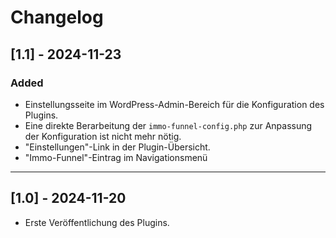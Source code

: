 # Changelog

## [1.1] - 2024-11-23
### Added
- Einstellungsseite im WordPress-Admin-Bereich für die Konfiguration des Plugins.
- Eine direkte Berarbeitung der `immo-funnel-config.php` zur Anpassung der Konfiguration ist nicht mehr nötig.
- "Einstellungen"-Link in der Plugin-Übersicht.
- "Immo-Funnel"-Eintrag im Navigationsmenü

---

## [1.0] - 2024-11-20
- Erste Veröffentlichung des Plugins.
